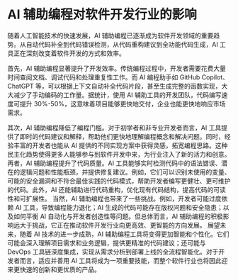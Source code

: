 # AI 辅助编程对软件开发行业的影响

随着人工智能技术的快速发展，AI 辅助编程已逐渐成为软件开发领域的重要趋势。从自动代码补全到代码错误检测，从代码重构建议到全功能代码生成，AI 工具正在深刻改变着软件开发的方式和效率。

首先，AI 辅助编程显著提升了开发效率。传统编程过程中，开发者需要花费大量时间查阅文档、调试代码和处理重复性工作。而 AI 编程助手如 GitHub Copilot、ChatGPT 等，可以根据上下文自动补全代码片段，甚至生成完整的函数实现，大大减少了手动编码的工作量。据统计，使用 AI 辅助工具的开发团队，代码编写速度可提升 30%-50%，这意味着项目能够更快地交付，企业也能更快地响应市场需求。

其次，AI 辅助编程降低了编程门槛。对于初学者和非专业开发者而言，AI 工具提供了即时的代码建议和解释，帮助他们更快地理解编程概念和解决问题。同时，经验丰富的开发者也能从 AI 提供的不同实现方案中获得灵感，拓宽编程思路。这种民主化趋势使得更多人能够参与到软件开发中来，为行业注入了新的活力和创意。
再者，AI 辅助编程提升了代码质量。AI 工具能够实时检测代码中的语法错误、潜在的逻辑问题和性能瓶颈，并提供修复建议。例如，它们可以识别未使用的变量、可能的安全漏洞和不符合最佳实践的代码模式，帮助开发者编写更健壮、更可维护的代码。此外，AI 还能辅助进行代码重构，优化现有代码结构，提高代码的可读性和可扩展性。
当然，AI 辅助编程也带来了一些挑战。例如，开发者可能过度依赖 AI 工具，导致编程能力退化；AI 生成的代码可能存在版权问题和安全隐患；以及如何平衡 AI 自动化与开发者创造性等问题。但总体而言，AI 辅助编程的积极影响远大于挑战，它正在推动软件开发行业向更高效、更智能的方向发展。
展望未来，随着 AI 技术的进一步成熟，AI 辅助编程工具将变得更加智能和个性化。它们可能会深入理解项目需求和业务逻辑，提供更精准的代码建议；还可能与 DevOps 工具链深度集成，实现从需求分析到部署上线的全流程智能化。对于开发者而言，适应并善用 AI 工具将成为一项重要技能，而整个软件行业也将因此迎来更快速的创新和更优质的产品。